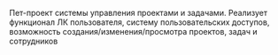 Пет-проект системы управления проектами и задачами. Реализует функционал ЛК пользователя, систему пользовательских доступов, возможность создания/изменения/просмотра проектов, задач и сотрудников
